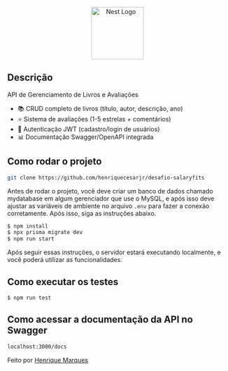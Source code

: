 <p align="center">
  <a href="http://nestjs.com/" target="blank"><img src="https://nestjs.com/img/logo-small.svg" width="120" alt="Nest Logo" /></a>
</p>

## Descrição

API de Gerenciamento de Livros e Avaliações

- 📚 CRUD completo de livros (título, autor, descrição, ano)
- ⭐ Sistema de avaliações (1-5 estrelas + comentários)
- 🔐 Autenticação JWT (cadastro/login de usuários)
- 📊 Documentação Swagger/OpenAPI integrada

## Como rodar o projeto

```bash
git clone https://github.com/henriquecesarjr/desafio-salaryfits
```

Antes de rodar o projeto, você deve criar um banco de dados chamado mydatabase em algum gerenciador que use o MySQL, e após isso deve ajustar as variáveis de ambiente no arquivo `.env` para fazer a conexão corretamente. Após isso, siga as instruções abaixo.

```bash
$ npm install
$ npx prisma migrate dev
$ npm run start
```
Após seguir essas instruções, o servidor estará executando localmente, e você poderá utilizar as funcionalidades.

## Como executar os testes

```bash
$ npm run test
```

## Como acessar a documentação da API no Swagger

```bash
localhost:3000/docs
```

Feito por <a href="https://www.linkedin.com/in/henriquejrmarques/">Henrique Marques</a>
